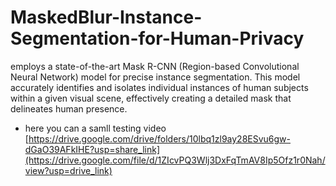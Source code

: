 # MaskedBlur-Instance-Segmentation-for-Human-Privacy
 employs a state-of-the-art Mask R-CNN (Region-based Convolutional Neural Network) model for precise instance segmentation. This model accurately identifies and isolates individual instances of human subjects within a given visual scene, effectively creating a detailed mask that delineates human presence.
- here you can a samll testing video 
[https://drive.google.com/drive/folders/10lbq1zl9ay28ESvu6gw-dGaO39AFkIHE?usp=share_link](https://drive.google.com/file/d/1ZIcvPQ3Wlj3DxFqTmAV8Ip5Ofz1r0Nah/view?usp=drive_link)
